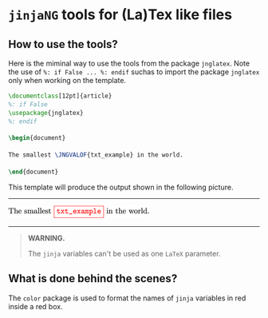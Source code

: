 `jinjaNG` tools for (La)Tex like files
======================================

How to use the tools?
---------------------

Here is the miminal way to use the tools from the package `jnglatex`. Note the use of `%: if False ... %: endif` suchas to import the package `jnglatex` only when working on the template.

~~~latex
\documentclass[12pt]{article}
%: if False
\usepackage{jnglatex}
%: endif

\begin{document}

The smallest \JNGVALOF{txt_example} in the world.

\end{document}
~~~

This template will produce the output shown in the following picture.

---

![output](images/exavar.png)

---

> **WARNING.**
>
> The `jinja` variables can't be used as one `LaTeX` parameter.


What is done behind the scenes?
-------------------------------

The `color` package is used to format the names of `jinja` variables in red inside a red box.
